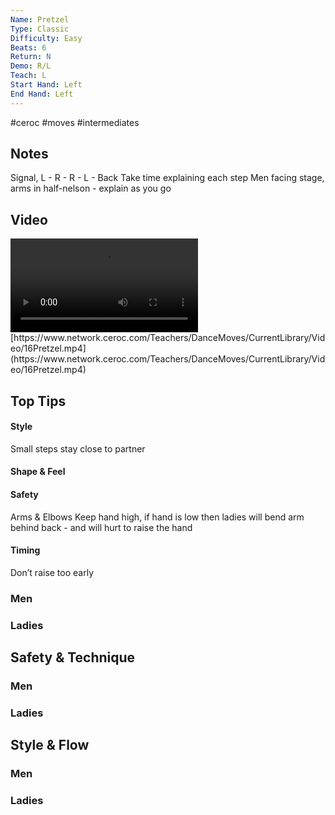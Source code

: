 ```yaml
---
Name: Pretzel
Type: Classic
Difficulty: Easy
Beats: 6
Return: N
Demo: R/L
Teach: L
Start Hand: Left
End Hand: Left
---
```


#ceroc #moves #intermediates
## Notes
Signal, L - R - R - L - Back
Take time explaining each step
Men facing stage, arms in half-nelson - explain as you go

## Video
<video controls>
    <source src="https://www.network.ceroc.com/Teachers/DanceMoves/CurrentLibrary/Video/16Pretzel.mp4" type="video/mp4">
    
</video>
[https://www.network.ceroc.com/Teachers/DanceMoves/CurrentLibrary/Video/16Pretzel.mp4](https://www.network.ceroc.com/Teachers/DanceMoves/CurrentLibrary/Video/16Pretzel.mp4)


## Top Tips

#### Style
Small steps stay close to partner

#### Shape & Feel


#### Safety
Arms &amp; Elbows
Keep hand high, if hand is low then ladies will bend arm behind back - and will hurt to raise the hand

#### Timing
Don’t raise too early

### Men

### Ladies

## Safety & Technique
### Men

### Ladies

## Style & Flow


### Men

### Ladies


